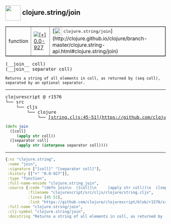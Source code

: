 ## <img width="48px" valign="middle" src="http://i.imgur.com/Hi20huC.png"> clojure.string/join

 <table border="1">
<tr>
<td>function</td>
<td><a href="https://github.com/cljsinfo/api-refs/tree/0.0-927"><img valign="middle" alt="[+] 0.0-927" src="https://img.shields.io/badge/+-0.0--927-lightgrey.svg"></a> </td>
<td>
[<img height="24px" valign="middle" src="http://i.imgur.com/1GjPKvB.png"> <samp>clojure.string/join</samp>](http://clojure.github.io/clojure/branch-master/clojure.string-api.html#clojure.string/join)
</td>
</tr>
</table>

 <samp>
(__join__ coll)<br>
(__join__ separator coll)<br>
</samp>

```
Returns a string of all elements in coll, as returned by (seq coll),
separated by an optional separator.
```

---

 <pre>
clojurescript @ r1576
└── src
    └── cljs
        └── clojure
            └── <ins>[string.cljs:45-51](https://github.com/clojure/clojurescript/blob/r1576/src/cljs/clojure/string.cljs#L45-L51)</ins>
</pre>

```clj
(defn join
  ([coll]
     (apply str coll))
  ([separator coll]
     (apply str (interpose separator coll))))
```


---

```clj
{:ns "clojure.string",
 :name "join",
 :signature ["[coll]" "[separator coll]"],
 :history [["+" "0.0-927"]],
 :type "function",
 :full-name-encode "clojure.string_join",
 :source {:code "(defn join\n  ([coll]\n     (apply str coll))\n  ([separator coll]\n     (apply str (interpose separator coll))))",
          :filename "clojurescript/src/cljs/clojure/string.cljs",
          :lines [45 51],
          :link "https://github.com/clojure/clojurescript/blob/r1576/src/cljs/clojure/string.cljs#L45-L51"},
 :full-name "clojure.string/join",
 :clj-symbol "clojure.string/join",
 :docstring "Returns a string of all elements in coll, as returned by (seq coll),\nseparated by an optional separator."}

```
